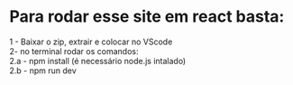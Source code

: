 ﻿# Para rodar esse site em react basta:
1 - Baixar o zip, extrair e colocar no VScode      
2- no terminal rodar os comandos:       
 2.a - npm install (é necessário node.js intalado)        
 2.b - npm run dev
